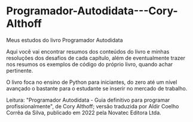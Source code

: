 # Programador-Autodidata---Cory-Althoff
Meus estudos do livro Programador Autodidata

Aqui você vai encontrar resumos dos conteúdos do livro e minhas resoluções dos desafios de cada capítulo, além de eventualmente
trazer nos resumos os exemplos de código do próprio livro, quando achar pertinente.

O livro foca no ensino de Python para iniciantes, do zero até um nível avançado o bastante para o estudante se inserir no mercado de trabalho.

Leitura: "Programador Autodidata - Guia definitivo para programar profissionalmente", de Cory Althoff; versão traduzida por Aldir Coelho Corrêa da Silva, publicado em 2022 pela Novatec Editora Ltda.
